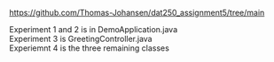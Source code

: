 https://github.com/Thomas-Johansen/dat250_assignment5/tree/main  

Experiment 1 and 2 is in DemoApplication.java  
Experiment 3 is GreetingController.java  
Experiemnt 4 is the three remaining classes 
